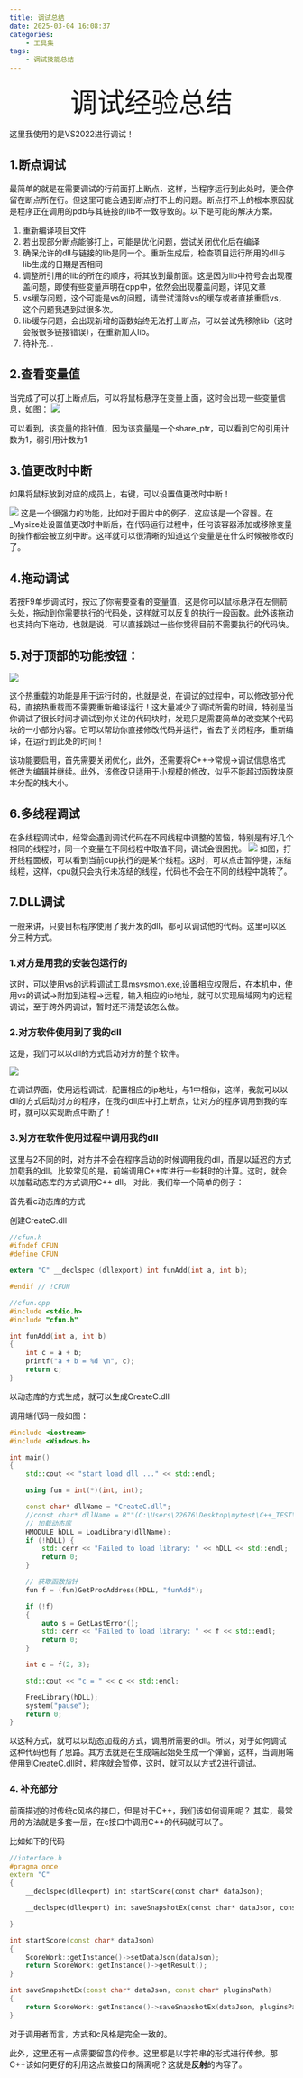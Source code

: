 ```yaml
---
title: 调试总结
date: 2025-03-04 16:08:37
categories:
    - 工具集 
tags:
    - 调试技能总结
---
```


<div align='center' ><font size=7>调试经验总结</font></div>

这里我使用的是VS2022进行调试！

## 1.断点调试
最简单的就是在需要调试的行前面打上断点，这样，当程序运行到此处时，便会停留在断点所在行。但这里可能会遇到断点打不上的问题。断点打不上的根本原因就是程序正在调用的pdb与其链接的lib不一致导致的。以下是可能的解决方案。

1. 重新编译项目文件
2. 若出现部分断点能够打上，可能是优化问题，尝试关闭优化后在编译
3. 确保允许的dll与链接的lib是同一个。重新生成后，检查项目运行所用的dll与lib生成的日期是否相同
4. 调整所引用的lib的所在的顺序，将其放到最前面。这是因为lib中符号会出现覆盖问题，即使有些变量声明在cpp中，依然会出现覆盖问题，详见文章
5. vs缓存问题，这个可能是vs的问题，请尝试清除vs的缓存或者直接重启vs，这个问题我遇到过很多次。
6. lib缓存问题，会出现新增的函数始终无法打上断点，可以尝试先移除lib（这时会报很多链接错误），在重新加入lib。
7. 待补充...



## 2.查看变量值

当完成了可以打上断点后，可以将鼠标悬浮在变量上面，这时会出现一些变量信息，如图：
![](https://gitee.com/nhkao/pic-go/raw/master/20250304164805863.png)

可以看到，该变量的指针值，因为该变量是一个share_ptr，可以看到它的引用计数为1，弱引用计数为1

## 3.值更改时中断

如果将鼠标放到对应的成员上，右键，可以设置值更改时中断！

![](https://gitee.com/nhkao/pic-go/raw/master/20250304165120456.png)
这是一个很强力的功能，比如对于图片中的例子，这应该是一个容器。在_Mysize处设置值更改时中断后，在代码运行过程中，任何该容器添加或移除变量的操作都会被立刻中断。这样就可以很清晰的知道这个变量是在什么时候被修改的了。

## 4.拖动调试

若按F9单步调试时，按过了你需要查看的变量值，这是你可以鼠标悬浮在左侧箭头处，拖动到你需要执行的代码处，这样就可以反复的执行一段函数。此外该拖动也支持向下拖动，也就是说，可以直接跳过一些你觉得目前不需要执行的代码块。

## 5.对于顶部的功能按钮：

![](https://gitee.com/nhkao/pic-go/raw/master/20250304165758718.png)

这个热重载的功能是用于运行时的，也就是说，在调试的过程中，可以修改部分代码，直接热重载而不需要重新编译运行！这大量减少了调试所需的时间，特别是当你调试了很长时间才调试到你关注的代码块时，发现只是需要简单的改变某个代码块的一小部分内容。它可以帮助你直接修改代码并运行，省去了关闭程序，重新编译，在运行到此处的时间！

该功能要启用，首先需要关闭优化，此外，还需要将C++->常规->调试信息格式 修改为编辑并继续。此外，该修改只适用于小规模的修改，似乎不能超过函数块原本分配的栈大小。

## 6.多线程调试
在多线程调试中，经常会遇到调试代码在不同线程中调整的苦恼，特别是有好几个相同的线程时，同一个变量在不同线程中取值不同，调试会很困扰。
![](https://gitee.com/nhkao/pic-go/raw/master/20250304171545082.png)
如图，打开线程面板，可以看到当前cup执行的是某个线程。这时，可以点击暂停键，冻结线程，这样，cpu就只会执行未冻结的线程，代码也不会在不同的线程中跳转了。

## 7.DLL调试
一般来讲，只要目标程序使用了我开发的dll，都可以调试他的代码。这里可以区分三种方式。

### 1.对方是用我的安装包运行的
这时，可以使用vs的远程调试工具msvsmon.exe,设置相应权限后，在本机中，使用vs的调试->附加到进程->远程，输入相应的ip地址，就可以实现局域网内的远程调试，至于跨外网调试，暂时还不清楚该怎么做。

### 2.对方软件使用到了我的dll
这是，我们可以以dll的方式启动对方的整个软件。

![](https://gitee.com/nhkao/pic-go/raw/master/20250304174755482.png)

在调试界面，使用远程调试，配置相应的ip地址，与1中相似，这样，我就可以以dll的方式启动对方的程序，在我的dll库中打上断点，让对方的程序调用到我的库时，就可以实现断点中断了！

### 3.对方在软件使用过程中调用我的dll

这里与2不同的时，对方并不会在程序启动的时候调用我的dll，而是以延迟的方式加载我的dll。比较常见的是，前端调用C++库进行一些耗时的计算。这时，就会以加载动态库的方式调用C++ dll。
对此，我们举一个简单的例子：

首先看c动态库的方式

创建CreateC.dll
```c
//cfun.h
#ifndef CFUN
#define CFUN

extern "C" __declspec (dllexport) int funAdd(int a, int b);

#endif // !CFUN
```

```c
//cfun.cpp
#include <stdio.h>
#include "cfun.h"

int funAdd(int a, int b)
{
	int c = a + b;
	printf("a + b = %d \n", c);
	return c;
}
```
以动态库的方式生成，就可以生成CreateC.dll

调用端代码一般如图：
```c++
#include <iostream>
#include <Windows.h>

int main()
{
	std::cout << "start load dll ..." << std::endl;

	using fun = int(*)(int, int);

	const char* dllName = "CreateC.dll";
	//const char* dllName = R""(C:\Users\22676\Desktop\mytest\C++_TEST\Test2LoadDll\createCDll\bin.x64\createCDll.dll)"";
	// 加载动态库
	HMODULE hDLL = LoadLibrary(dllName);
	if (!hDLL) {
		std::cerr << "Failed to load library: " << hDLL << std::endl;
		return 0;
	}

	// 获取函数指针
	fun f = (fun)GetProcAddress(hDLL, "funAdd");

	if (!f)
	{
		auto s = GetLastError();
		std::cerr << "Failed to load library: " << f << std::endl;
		return 0;
	}

	int c = f(2, 3);

	std::cout << "c = " << c << std::endl;

	FreeLibrary(hDLL);
	system("pause");
	return 0;
}
```
以这种方式，就可以以动态加载的方式，调用所需要的dll。所以，对于如何调试这种代码也有了思路。其方法就是在生成端起始处生成一个弹窗，这样，当调用端使用到CreateC.dll时，程序就会暂停，这时，就可以以方式2进行调试。

### 4. 补充部分

前面描述的时传统c风格的接口，但是对于C++，我们该如何调用呢？
其实，最常用的方法就是多套一层，在c接口中调用C++的代码就可以了。

比如如下的代码
```c++
//interface.h
#pragma once
extern "C"
{
	__declspec(dllexport) int startScore(const char* dataJson);

	__declspec(dllexport) int saveSnapshotEx(const char* dataJson, const char* pluginsPath);

}
```
```C++
int startScore(const char* dataJson)
{
	ScoreWork::getInstance()->setDataJson(dataJson);
	return ScoreWork::getInstance()->getResult();
}

int saveSnapshotEx(const char* dataJson, const char* pluginsPath)
{
	return ScoreWork::getInstance()->saveSnapshotEx(dataJson, pluginsPath);
}
```


对于调用者而言，方式和c风格是完全一致的。

此外，这里还有一点需要留意的传参。这里都是以字符串的形式进行传参。那C++该如何更好的利用这点做接口的隔离呢？这就是**反射**的内容了。